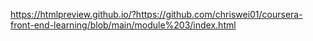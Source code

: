 https://htmlpreview.github.io/?https://github.com/chriswei01/coursera-front-end-learning/blob/main/module%203/index.html
